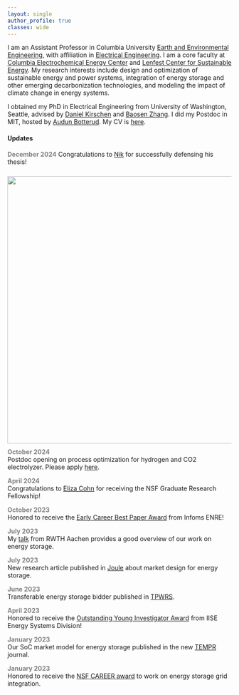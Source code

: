 ```yaml
---
layout: single
author_profile: true
classes: wide
---
```


I am an Assistant Professor in Columbia University [Earth and Environmental Engineering](https://eee.columbia.edu/), with affiliation in [Electrical Engineering](https://ee.columbia.edu/).
I am a core faculty at [Columbia Electrochemical Energy Center](https://ceec.engineering.columbia.edu/) and [Lenfest Center for Sustainable Energy](http://energy.columbia.edu/). My research interests include design and optimization of sustainable energy and power systems, integration of energy storage and other emerging decarbonization technologies, and modeling the impact of climate change in energy systems.

I obtained my PhD in Electrical Engineering from University of Washington, Seattle, advised by
[Daniel Kirschen](http://labs.ece.uw.edu/real/real_pe.html) and
[Baosen Zhang](https://zhangbaosen.github.io/). I did my Postdoc in MIT, hosted by [Audun Botterud](http://botterud.mit.edu/).
My CV is [here](assets/files/Xu_CV.pdf).



#### Updates
<span style="color:gray">**December 2024**</span>
Congratulations to [Nik](https://ningkunzheng.github.io/) for successfully defensing his thesis!

<img style="float: left;  margin-top: 10px;
  margin-bottom: 10px;
  margin-right: 10px;
  margin-left: 0px;" src="/assets/images/20241203204603.jpg" width="600px" >
  <br />
  <br />
  <br />
  <br />
  <br />
  <br />
  <br />
  <br />
  <br />
  <br />
  <br />
  <br />
  <br />
  <br />
  <br />
  <br />
  <br />
  <br />

<span style="color:gray">**October 2024**</span><br />
Postdoc opening on process optimization for hydrogen and CO2 electrolyzer. Please apply [here](https://apply.interfolio.com/156013).

<span style="color:gray">**April 2024**</span>  
Congratulations to [Eliza Cohn](https://bolunxu.github.io/group/) for receiving the NSF Graduate Research Fellowship!


<span style="color:gray">**October 2023**</span>  
Honored to receive the [Early Career Best Paper Award](https://www.linkedin.com/posts/bolun-xu-07132373_it-was-wonderful-having-such-a-packed-house-activity-7120966425162207232-sBa6?utm_source=share&utm_medium=member_desktop) from Infoms ENRE!

<span style="color:gray">**July 2023**</span>  
My [talk](assets/files/Xu_Aachen.pdf) from RWTH Aachen provides a good overview of our work on energy storage.

<span style="color:gray">**July 2023**</span>  
New research article published in [Joule](https://www.cell.com/joule/pdf/S2542-4351(23)00211-8.pdf) about market design for energy storage.

<span style="color:gray">**June 2023**</span>  
Transferable energy storage bidder published in [TPWRS](https://ieeexplore.ieee.org/document/10138051).

<span style="color:gray">**April 2023**</span>  
Honored to receive the [Outstanding Young Investigator Award](https://www.linkedin.com/posts/bolun-xu-07132373_honored-to-receive-the-iise-energy-systems-activity-7070032945574502400-SCC3?utm_source=share&utm_medium=member_desktop) from IISE Energy Systems Division!


<span style="color:gray">**January 2023**</span>  
Our SoC market model for energy storage published in the new
  <a class="post-link" href="https://ieeexplore.ieee.org/document/10021874">TEMPR</a> journal.

<span style="color:gray">**January 2023**</span>  
Honored to receive the
  <a class="post-link" href="https://www.nsf.gov/awardsearch/showAward?AWD_ID=2239046&HistoricalAwards=false">NSF CAREER award</a> to work on energy storage grid integration.
